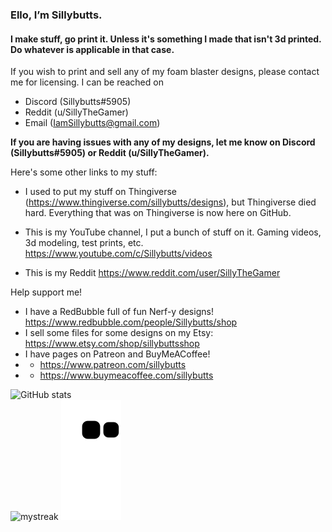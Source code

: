 ### Ello, I’m Sillybutts.
#### I make stuff, go print it. Unless it's something I made that isn't 3d printed. Do whatever is applicable in that case. 

If you wish to print and sell any of my foam blaster designs, please contact me for licensing. 
I can be reached on 
- Discord (Sillybutts#5905) 
- Reddit (u/SillyTheGamer)
- Email (IamSillybutts@gmail.com)

**If you are having issues with any of my designs, let me know on Discord (Sillybutts#5905) or Reddit (u/SillyTheGamer).**

Here's some other links to my stuff:

- I used to put my stuff on Thingiverse (https://www.thingiverse.com/sillybutts/designs), but Thingiverse died hard. Everything that was on Thingiverse is now here on GitHub.

- This is my YouTube channel, I put a bunch of stuff on it. Gaming videos, 3d modeling, test prints, etc. https://www.youtube.com/c/Sillybutts/videos

- This is my Reddit https://www.reddit.com/user/SillyTheGamer


Help support me!

- I have a RedBubble full of fun Nerf-y designs! https://www.redbubble.com/people/Sillybutts/shop
- I sell some files for some designs on my Etsy: https://www.etsy.com/shop/sillybuttsshop
- I have pages on Patreon and BuyMeACoffee! 
- - https://www.patreon.com/sillybutts
- - https://www.buymeacoffee.com/sillybutts 


![GitHub stats](https://github-readme-stats.vercel.app/api?username=Sillybutts&show_icons=true)  
<img src="https://github-readme-streak-stats.herokuapp.com/?user=sillybutts&theme=tokyonight" alt="mystreak"/>
![Snake animation](https://github.com/sillybutts/sillybutts/blob/output/github-contribution-snake.svg)
